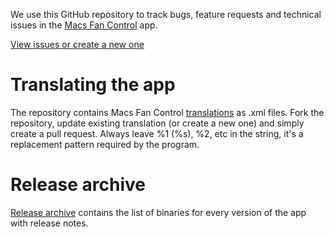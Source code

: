 We use this GitHub repository to track bugs, feature requests and technical issues in the [Macs Fan Control](https://crystalidea.com/macs-fan-control) app.

[View issues or create a new one](https://github.com/crystalidea/macs-fan-control/issues)

# Translating the app

The repository contains Macs Fan Control [translations](/languages) as .xml files. Fork the repository, update existing translation (or create a new one) and simply create a pull request. Always leave %1 (%s), %2, etc in the string, it's a replacement pattern required by the program.

# Release archive 

[Release archive](https://github.com/crystalidea/macs-fan-control/releases) contains the list of binaries for every version of the app with release notes.
